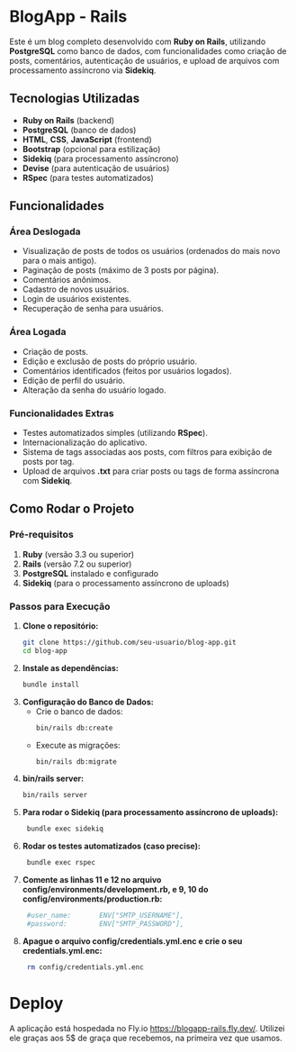 # BlogApp - Rails

Este é um blog completo desenvolvido com **Ruby on Rails**, utilizando **PostgreSQL** como banco de dados, com funcionalidades como criação de posts, comentários, autenticação de usuários, e upload de arquivos com processamento assíncrono via **Sidekiq**.

## Tecnologias Utilizadas

- **Ruby on Rails** (backend)
- **PostgreSQL** (banco de dados)
- **HTML**, **CSS**, **JavaScript** (frontend)
- **Bootstrap** (opcional para estilização)
- **Sidekiq** (para processamento assíncrono)
- **Devise** (para autenticação de usuários)
- **RSpec** (para testes automatizados)

## Funcionalidades

### Área Deslogada
- Visualização de posts de todos os usuários (ordenados do mais novo para o mais antigo).
- Paginação de posts (máximo de 3 posts por página).
- Comentários anônimos.
- Cadastro de novos usuários.
- Login de usuários existentes.
- Recuperação de senha para usuários.

### Área Logada
- Criação de posts.
- Edição e exclusão de posts do próprio usuário.
- Comentários identificados (feitos por usuários logados).
- Edição de perfil do usuário.
- Alteração da senha do usuário logado.

### Funcionalidades Extras
- Testes automatizados simples (utilizando **RSpec**).
- Internacionalização do aplicativo.
- Sistema de tags associadas aos posts, com filtros para exibição de posts por tag.
- Upload de arquivos **.txt** para criar posts ou tags de forma assíncrona com **Sidekiq**.

## Como Rodar o Projeto

### Pré-requisitos

1. **Ruby** (versão 3.3 ou superior)
2. **Rails** (versão 7.2 ou superior)
3. **PostgreSQL** instalado e configurado
4. **Sidekiq** (para o processamento assíncrono de uploads)

### Passos para Execução

1. **Clone o repositório:**
   ```bash
   git clone https://github.com/seu-usuario/blog-app.git
   cd blog-app

2. **Instale as dependências:**
    ```bash
    bundle install

3. **Configuração do Banco de Dados:**
   - Crie o banco de dados:
      ```bash
     bin/rails db:create
      
   - Execute as migrações:
     ```bash
     bin/rails db:migrate

4. **bin/rails server:**
   ```bash
   bin/rails server

5. **Para rodar o Sidekiq (para processamento assíncrono de uploads):**
   ```bash
    bundle exec sidekiq

5. **Rodar os testes automatizados (caso precise):**
   ```bash
    bundle exec rspec

6. **Comente as linhas 11 e 12 no arquivo config/environments/development.rb, e 9, 10 do config/environments/production.rb:**
   ```bash
    #user_name:       ENV["SMTP_USERNAME"],
    #password:        ENV["SMTP_PASSWORD"],

7. **Apague o arquivo config/credentials.yml.enc e crie o seu credentials.yml.enc:**
   ```bash
    rm config/credentials.yml.enc

# Deploy
A aplicação está hospedada no Fly.io https://blogapp-rails.fly.dev/. Utilizei ele graças aos 5$ de graça que recebemos, na primeira vez que usamos.
